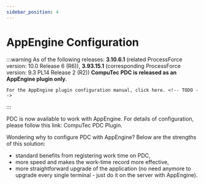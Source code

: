 ```yaml
---
sidebar_position: 4
---
```


# AppEngine Configuration

:::warning
    As of the following releases: **3.10.6.1** (related ProcessForce version: 10.0 Release 6 (R6)), **3.93.15.1** (corresponding ProcessForce version: 9.3 PL14 Release 2 (R2)) **CompuTec PDC is released as an AppEngine plugin only**.

    For the AppEngine plugin configuration manual, click here. <!-- TODO -->
:::

PDC is now available to work with AppEngine. For details of configuration, please follow this link: CompuTec PDC Plugin. <!-- TODO: Link -->

Wondering why to configure PDC with AppEngine? Below are the strengths of this solution:

- standard benefits from registering work time on PDC,
- more speed and makes the work-time record more effective,
- more straightforward upgrade of the application (no need anymore to upgrade every single terminal - just do it on the server with AppEngine).
